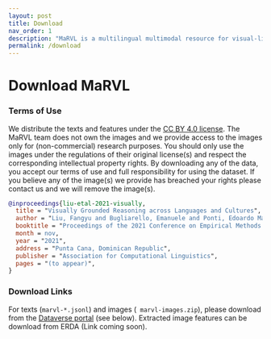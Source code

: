 ```yaml
---
layout: post
title: Download
nav_order: 1
description: "MaRVL is a multilingual multimodal resource for visual-linguistic reasoning."
permalink: /download
---
```


# Download MaRVL


### Terms of Use
We distribute the texts and features under the [CC BY 4.0 license](https://creativecommons.org/licenses/by/4.0/deed.ast). 
The MaRVL team does not own the images and we provide access to the images only for (non-commercial) research purposes. You should only use the images under the regulations of their original license(s) and respect the corresponding intellectual property rights. By downloading any of the data, you accept our terms of use and full responsibility for using the dataset. If you believe any of the image(s) we provide has breached your rights please contact us and we will remove the image(s).


```bibtex
@inproceedings{liu-etal-2021-visually,
  title = "Visually Grounded Reasoning across Languages and Cultures",
  author = "Liu, Fangyu and Bugliarello, Emanuele and Ponti, Edoardo Maria and Reddy, Siva and Collier, Nigel and Elliott, Desmond",
  booktitle = "Proceedings of the 2021 Conference on Empirical Methods in Natural Language Processing (EMNLP)",
  month = nov,
  year = "2021",
  address = "Punta Cana, Dominican Republic",
  publisher = "Association for Computational Linguistics",
  pages = "(to appear)",
}
```

### Download Links
For texts (`marvl-*.jsonl`) and images (`
marvl-images.zip`), please download from the [Dataverse portal](https://dataverse.scholarsportal.info/dataset.xhtml?persistentId=doi:10.5683/SP3/42VZ4P) (see below).
Extracted image features can be download from ERDA (Link coming soon).

<script src="https://dataverse.scholarsportal.info/resources/js/widgets.js?persistentId=doi:10.5683/SP3/42VZ4P&amp;dvUrl=https://dataverse.scholarsportal.info&amp;widget=iframe&amp;heightPx=500"></script>
